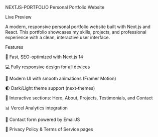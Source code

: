 NEXTJS-PORTFOLIO
Personal Portfolio Website

Live Preview

A modern, responsive personal portfolio website built with Next.js and React.
This portfolio showcases my skills, projects, and professional experience with a clean, interactive user interface.

Features

🚀 Fast, SEO-optimized with Next.js 14

💻 Fully responsive design for all devices

🎨 Modern UI with smooth animations (Framer Motion)

🌓 Dark/Light theme support (next-themes)

📱 Interactive sections: Hero, About, Projects, Testimonials, and Contact

📊 Vercel Analytics integration

📧 Contact form powered by EmailJS

📝 Privacy Policy & Terms of Service pages